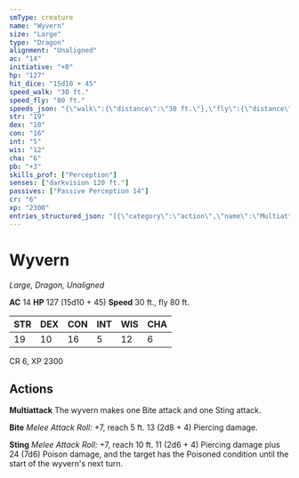 ```yaml
---
smType: creature
name: "Wyvern"
size: "Large"
type: "Dragon"
alignment: "Unaligned"
ac: "14"
initiative: "+0"
hp: "127"
hit_dice: "15d10 + 45"
speed_walk: "30 ft."
speed_fly: "80 ft."
speeds_json: "{\"walk\":{\"distance\":\"30 ft.\"},\"fly\":{\"distance\":\"80 ft.\"}}"
str: "19"
dex: "10"
con: "16"
int: "5"
wis: "12"
cha: "6"
pb: "+3"
skills_prof: ["Perception"]
senses: ["darkvision 120 ft."]
passives: ["Passive Perception 14"]
cr: "6"
xp: "2300"
entries_structured_json: "[{\"category\":\"action\",\"name\":\"Multiattack\",\"text\":\"The wyvern makes one Bite attack and one Sting attack.\"},{\"category\":\"action\",\"name\":\"Bite\",\"text\":\"*Melee Attack Roll:* +7, reach 5 ft. 13 (2d8 + 4) Piercing damage.\",\"kind\":\"Melee Attack Roll\",\"to_hit\":\"+7\",\"range\":\"5 ft\",\"damage\":\"13 (2d8 + 4) Piercing\"},{\"category\":\"action\",\"name\":\"Sting\",\"text\":\"*Melee Attack Roll:* +7, reach 10 ft. 11 (2d6 + 4) Piercing damage plus 24 (7d6) Poison damage, and the target has the Poisoned condition until the start of the wyvern's next turn.\",\"kind\":\"Melee Attack Roll\",\"to_hit\":\"+7\",\"range\":\"10 ft\",\"damage\":\"11 (2d6 + 4) Piercing\"}]"
---
```


# Wyvern
*Large, Dragon, Unaligned*

**AC** 14
**HP** 127 (15d10 + 45)
**Speed** 30 ft., fly 80 ft.

| STR | DEX | CON | INT | WIS | CHA |
| --- | --- | --- | --- | --- | --- |
| 19 | 10 | 16 | 5 | 12 | 6 |

CR 6, XP 2300

## Actions

**Multiattack**
The wyvern makes one Bite attack and one Sting attack.

**Bite**
*Melee Attack Roll:* +7, reach 5 ft. 13 (2d8 + 4) Piercing damage.

**Sting**
*Melee Attack Roll:* +7, reach 10 ft. 11 (2d6 + 4) Piercing damage plus 24 (7d6) Poison damage, and the target has the Poisoned condition until the start of the wyvern's next turn.
